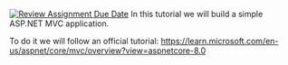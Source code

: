 [![Review Assignment Due Date](https://classroom.github.com/assets/deadline-readme-button-24ddc0f5d75046c5622901739e7c5dd533143b0c8e959d652212380cedb1ea36.svg)](https://classroom.github.com/a/GzoEICy4)
In this tutorial we will build a simple ASP.NET MVC application.

To do it we will follow an official tutorial:
https://learn.microsoft.com/en-us/aspnet/core/mvc/overview?view=aspnetcore-8.0
